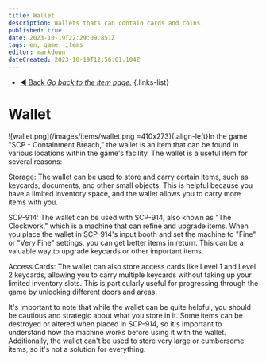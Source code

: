 ```yaml
---
title: Wallet
description: Wallets thats can contain cards and coins.
published: true
date: 2023-10-19T22:29:09.851Z
tags: en, game, items
editor: markdown
dateCreated: 2023-10-19T12:56:01.104Z
---
```


- [:arrow_backward: Back *Go back to the item page.*](/en/game/items#items)
{.links-list}
# Wallet
![wallet.png](/images/items/wallet.png =410x273){.align-left}In the game "SCP - Containment Breach," the wallet is an item that can be found in various locations within the game's facility. The wallet is a useful item for several reasons:

Storage: The wallet can be used to store and carry certain items, such as keycards, documents, and other small objects. This is helpful because you have a limited inventory space, and the wallet allows you to carry more items with you.

SCP-914: The wallet can be used with SCP-914, also known as "The Clockwork," which is a machine that can refine and upgrade items. When you place the wallet in SCP-914's input booth and set the machine to "Fine" or "Very Fine" settings, you can get better items in return. This can be a valuable way to upgrade keycards or other important items.

Access Cards: The wallet can also store access cards like Level 1 and Level 2 keycards, allowing you to carry multiple keycards without taking up your limited inventory slots. This is particularly useful for progressing through the game by unlocking different doors and areas.

It's important to note that while the wallet can be quite helpful, you should be cautious and strategic about what you store in it. Some items can be destroyed or altered when placed in SCP-914, so it's important to understand how the machine works before using it with the wallet. Additionally, the wallet can't be used to store very large or cumbersome items, so it's not a solution for everything.